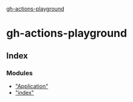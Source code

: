 [gh-actions-playground](globals.md)

# gh-actions-playground

## Index

### Modules

* ["Application"](modules/_application_.md)
* ["index"](modules/_index_.md)
